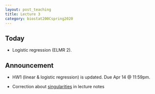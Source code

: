 ```yaml
---
layout: post_teaching
title: Lecture 3
category: biostat200Cspring2020
---
```


## Today

* Logistic regression (ELMR 2).

## Announcement

* HW1 (linear & logistic regression) is updated. Due Apr 14 @ 11:59pm.

* Correction about [singularities](https://ucla-biostat-200c.github.io/2023spring/slides/02-lm/lm.html#final-model) in lecture notes 